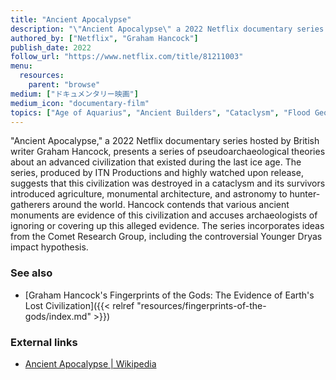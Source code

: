 ```yaml
---
title: "Ancient Apocalypse"
description: "\"Ancient Apocalypse\" a 2022 Netflix documentary series hosted by British writer Graham Hancock, presents a series of pseudoarchaeological theories about an advanced civilization that existed during the last ice age. The series, produced by ITN Productions and highly watched upon release, suggests that this civilization was destroyed in a cataclysm and its survivors introduced agriculture, monumental architecture, and astronomy to hunter-gatherers around the world. Hancock contends that various ancient monuments are evidence of this civilization and accuses archaeologists of ignoring or covering up this alleged evidence. The series incorporates ideas from the Comet Research Group, including the controversial Younger Dryas impact hypothesis."
authored_by: ["Netflix", "Graham Hancock"]
publish_date: 2022
follow_url: "https://www.netflix.com/title/81211003"
menu:
  resources:
    parent: "browse"
medium: ["ドキュメンタリー映画"]
medium_icon: "documentary-film"
topics: ["Age of Aquarius", "Ancient Builders", "Cataclysm", "Flood Geology", "Precession", "Pyramids", "The Tradition"]
---
```


"Ancient Apocalypse," a 2022 Netflix documentary series hosted by British writer Graham Hancock, presents a series of pseudoarchaeological theories about an advanced civilization that existed during the last ice age. The series, produced by ITN Productions and highly watched upon release, suggests that this civilization was destroyed in a cataclysm and its survivors introduced agriculture, monumental architecture, and astronomy to hunter-gatherers around the world. Hancock contends that various ancient monuments are evidence of this civilization and accuses archaeologists of ignoring or covering up this alleged evidence. The series incorporates ideas from the Comet Research Group, including the controversial Younger Dryas impact hypothesis.

### See also

- [Graham Hancock\'s Fingerprints of the Gods\: The Evidence of Earth\'s Lost Civilization]({{< relref "resources/fingerprints-of-the-gods/index.md" >}})

### External links

- [Ancient Apocalypse | Wikipedia](https://en.wikipedia.org/wiki/Ancient_Apocalypse)
